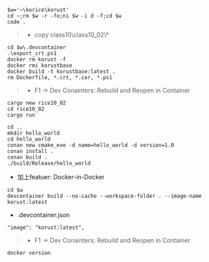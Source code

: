 ```
$w='~\korice\korust'
cd ~;rm $w -r -fo;ni $w -i d -f;cd $w
code .
```
> * copy class10\\class10_02\\*
```
cd $w\.devcontainer
.\export_crt.ps1
docker rm korust -f
docker rmi korustbase
docker build -t korustbase:latest .
rm Dockerfile, *.crt, *.cer, *.ps1
```
> * F1 -> Dev Conainters: Rebuild and Reopen in Container
```
cargo new rice10_02
cd rice10_02
cargo run
```
```
cd ..
mkdir hello_world
cd hello_world
conan new cmake_exe -d name=hello_world -d version=1.0
conan install .
conan build .
./build/Release/hello_world
```
* 加上featuer: Docker-in-Docker
```
cd $w
devcontainer build --no-cache --workspace-folder . --image-name korust:latest
```
* .devcontainer.json
```
"image": "korust:latest",
```
> * F1 -> Dev Conainters: Rebuild and Reopen in Container
```
docker version
```
